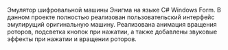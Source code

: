 Эмулятор шифровальной машины Энигма на языке C# Windows Form. В данном проекте полностью реализован пользовательский интерфейс эмулирущий оригинальную машину. Реализована анимация вращения роторов,
подсветка кнопок при нажатии, а также добавлены звуковые эффекты при нажатии и вращении роторов.
